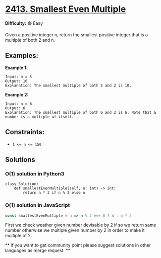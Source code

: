 # [2413. Smallest Even Multiple](https://leetcode.com/problems/smallest-even-multiple/)

**Difficulty:** :green_circle: Easy

Given a positive integer n, return the smallest positive integer that is a multiple of both 2 and n.

## Examples:

**Example 1:**
```text
Input: n = 5
Output: 10
Explanation: The smallest multiple of both 5 and 2 is 10.
```

**Example 2:**
```
Input: n = 6
Output: 6
Explanation: The smallest multiple of both 6 and 2 is 6. Note that a number is a multiple of itself.
```

## Constraints:

 - `1 <= n <= 150`


## Solutions

### O(1) solution in Python3

```python3
class Solution:
    def smallestEvenMultiple(self, n: int) -> int:
        return n * 2 if n % 2 else n
```
### O(1) solution in JavaScript

```js
const smallestEvenMultiple = n => n % 2 === 0 ? n : n * 2
```


First we check weather given number devisable by 2 if so we return same number
otherwise we multiple given number by 2 in order to make it multiple of 2.


** If you want to get community point please suggest solutions in other languages as merge request. **
